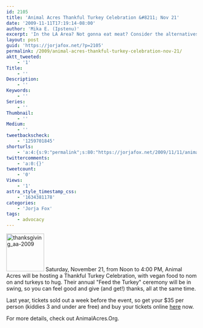 ```yaml
---
id: 2105
title: 'Animal Acres Thankful Turkey Celebration &#8211; Nov 21'
date: '2009-11-11T17:19:14-08:00'
author: 'Mika E. (Ipstenu)'
excerpt: 'In the LA Area? Not gonna eat meat? Consider the alternatives and head on out to Animal Acres.'
layout: post
guid: 'https://jorjafox.net/?p=2105'
permalink: /2009/animal-acres-thankful-turkey-celebration-nov-21/
aktt_tweeted:
    - '1'
Title:
    - ''
Description:
    - ''
Keywords:
    - ''
Series:
    - ''
Thumbnail:
    - ''
Medium:
    - ''
tweetbackscheck:
    - '1259701845'
shorturls:
    - 'a:4:{s:9:"permalink";s:80:"https://jorjafox.net/2009/11/11/animal-acres-thankful-turkey-celebration-nov-21/";s:7:"tinyurl";s:26:"http://tinyurl.com/yf3qhty";s:4:"isgd";s:18:"http://is.gd/53mOe";s:5:"bitly";s:20:"http://bit.ly/4zyYx6";}'
twittercomments:
    - 'a:0:{}'
tweetcount:
    - '0'
Views:
    - '1'
astra_style_timestamp_css:
    - '1634381178'
categories:
    - 'Jorja Fox'
tags:
    - advocacy
---
```


<a href="//static.jorjafox.net/wordpress/2009/11/thanksgiving_aa-2009.jpg"><img src="//static.jorjafox.net/wordpress/2009/11/thanksgiving_aa-2009-100x100.jpg" alt="thanksgiving_aa-2009" title="thanksgiving_aa-2009" width="100" height="100" class="alignleft size-thumbnail wp-image-2106" /></a> Saturday, November 21, from Noon to 4:00 PM, Animal Acres will be hosting a Thankful Turkey Celebration, with vegan food to nom on and turkeys to hug.  Their annual "Feed the Turkey" ceremony will be in swing, so you can feel good and give (and get!) thanks, all at the same time.

Last year, tickets sold out a week before the event, so get your $35 per person (kiddies 3 and under are free) and buy your tickets online <a href="https://app.etapestry.com/hosted/AnimalAcres/EventRegistration.html">here</a> now.

For more details, check out AnimalAcres.Org.